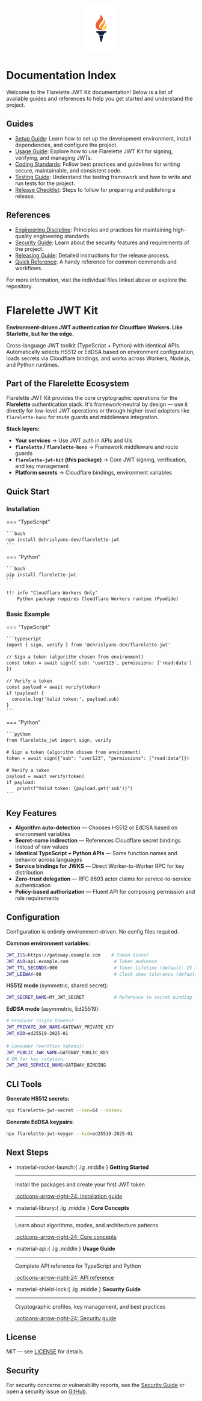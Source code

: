 <p align="center">
  <picture>
    <source media="(prefers-color-scheme: dark)" srcset="images/flarelette-dark-mode-128.png">
    <source media="(prefers-color-scheme: light)" srcset="images/flarelette-light-mode-128.png">
    <img alt="Flarelette JWT Kit" src="images/flarelette-light-mode-128.png">
  </picture>
</p>

# Documentation Index

Welcome to the Flarelette JWT Kit documentation! Below is a list of available guides and references to help you get started and understand the project.

## Guides

- [Setup Guide](./SETUP.md): Learn how to set up the development environment, install dependencies, and configure the project.
- [Usage Guide](./usage.md): Explore how to use Flarelette JWT Kit for signing, verifying, and managing JWTs.
- [Coding Standards](./CODING_STANDARDS.md): Follow best practices and guidelines for writing secure, maintainable, and consistent code.
- [Testing Guide](./TESTING.md): Understand the testing framework and how to write and run tests for the project.
- [Release Checklist](./RELEASE_CHECKLIST.md): Steps to follow for preparing and publishing a release.

## References

- [Engineering Discipline](./ENGINEERING_DISCIPLINE.md): Principles and practices for maintaining high-quality engineering standards.
- [Security Guide](./security.md): Learn about the security features and requirements of the project.
- [Releasing Guide](./RELEASING.md): Detailed instructions for the release process.
- [Quick Reference](./QUICKREF.md): A handy reference for common commands and workflows.

For more information, visit the individual files linked above or explore the repository.

# Flarelette JWT Kit

**Environment-driven JWT authentication for Cloudflare Workers. Like Starlette, but for the edge.**

Cross-language JWT toolkit (TypeScript + Python) with identical APIs. Automatically selects HS512 or EdDSA based on environment configuration, loads secrets via Cloudflare bindings, and works across Workers, Node.js, and Python runtimes.

## Part of the Flarelette Ecosystem

Flarelette JWT Kit provides the core cryptographic operations for the **Flarelette** authentication stack. It's framework-neutral by design — use it directly for low-level JWT operations or through higher-level adapters like `flarelette-hono` for route guards and middleware integration.

**Stack layers:**

- **Your services** → Use JWT auth in APIs and UIs
- **`flarelette` / `flarelette-hono`** → Framework middleware and route guards
- **`flarelette-jwt-kit` (this package)** → Core JWT signing, verification, and key management
- **Platform secrets** → Cloudflare bindings, environment variables

## Quick Start

### Installation

=== "TypeScript"

    ```bash
    npm install @chrislyons-dev/flarelette-jwt
    ```

=== "Python"

    ```bash
    pip install flarelette-jwt
    ```

    !!! info "Cloudflare Workers Only"
        Python package requires Cloudflare Workers runtime (Pyodide)

### Basic Example

=== "TypeScript"

    ```typescript
    import { sign, verify } from '@chrislyons-dev/flarelette-jwt'

    // Sign a token (algorithm chosen from environment)
    const token = await sign({ sub: 'user123', permissions: ['read:data'] })

    // Verify a token
    const payload = await verify(token)
    if (payload) {
      console.log('Valid token:', payload.sub)
    }
    ```

=== "Python"

    ```python
    from flarelette_jwt import sign, verify

    # Sign a token (algorithm chosen from environment)
    token = await sign({"sub": "user123", "permissions": ["read:data"]})

    # Verify a token
    payload = await verify(token)
    if payload:
        print(f"Valid token: {payload.get('sub')}")
    ```

## Key Features

- **Algorithm auto-detection** — Chooses HS512 or EdDSA based on environment variables
- **Secret-name indirection** — References Cloudflare secret bindings instead of raw values
- **Identical TypeScript + Python APIs** — Same function names and behavior across languages
- **Service bindings for JWKS** — Direct Worker-to-Worker RPC for key distribution
- **Zero-trust delegation** — RFC 8693 actor claims for service-to-service authentication
- **Policy-based authorization** — Fluent API for composing permission and role requirements

## Configuration

Configuration is entirely environment-driven. No config files required.

**Common environment variables:**

```bash
JWT_ISS=https://gateway.example.com    # Token issuer
JWT_AUD=api.example.com                 # Token audience
JWT_TTL_SECONDS=900                     # Token lifetime (default: 15 min)
JWT_LEEWAY=90                           # Clock skew tolerance (default: 90 sec)
```

**HS512 mode** (symmetric, shared secret):

```bash
JWT_SECRET_NAME=MY_JWT_SECRET           # Reference to secret binding
```

**EdDSA mode** (asymmetric, Ed25519):

```bash
# Producer (signs tokens):
JWT_PRIVATE_JWK_NAME=GATEWAY_PRIVATE_KEY
JWT_KID=ed25519-2025-01

# Consumer (verifies tokens):
JWT_PUBLIC_JWK_NAME=GATEWAY_PUBLIC_KEY
# OR for key rotation:
JWT_JWKS_SERVICE_NAME=GATEWAY_BINDING
```

## CLI Tools

**Generate HS512 secrets:**

```bash
npx flarelette-jwt-secret --len=64 --dotenv
```

**Generate EdDSA keypairs:**

```bash
npx flarelette-jwt-keygen --kid=ed25519-2025-01
```

## Next Steps

<div class="grid cards" markdown>

- :material-rocket-launch:{ .lg .middle } **Getting Started**

  ***

  Install the packages and create your first JWT token

  [:octicons-arrow-right-24: Installation guide](getting-started.md)

- :material-library:{ .lg .middle } **Core Concepts**

  ***

  Learn about algorithms, modes, and architecture patterns

  [:octicons-arrow-right-24: Core concepts](core-concepts.md)

- :material-api:{ .lg .middle } **Usage Guide**

  ***

  Complete API reference for TypeScript and Python

  [:octicons-arrow-right-24: API reference](usage-guide.md)

- :material-shield-lock:{ .lg .middle } **Security Guide**

  ***

  Cryptographic profiles, key management, and best practices

  [:octicons-arrow-right-24: Security guide](security-guide.md)

</div>

## License

MIT — see [LICENSE](https://github.com/chrislyons-dev/flarelette-jwt-kit/blob/main/LICENSE) for details.

## Security

For security concerns or vulnerability reports, see the [Security Guide](security-guide.md) or open a security issue on [GitHub](https://github.com/chrislyons-dev/flarelette-jwt-kit/security).
